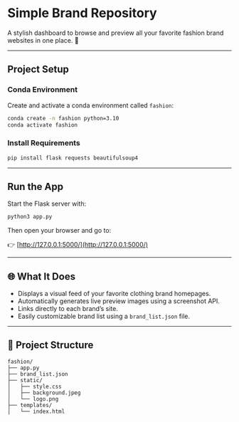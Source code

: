 # Simple Brand Repository

A stylish dashboard to browse and preview all your favorite fashion brand websites in one place. 📍️

---

## Project Setup

### Conda Environment
Create and activate a conda environment called `fashion`:

```bash
conda create -n fashion python=3.10
conda activate fashion
```

###  Install Requirements

```bash
pip install flask requests beautifulsoup4
```

---

## Run the App

Start the Flask server with:

```bash
python3 app.py
```

Then open your browser and go to:

👉 [http://127.0.0.1:5000/](http://127.0.0.1:5000/)

---

## 🌐 What It Does

- Displays a visual feed of your favorite clothing brand homepages.
- Automatically generates live preview images using a screenshot API.
- Links directly to each brand’s site.
- Easily customizable brand list using a `brand_list.json` file.

---

## 📁 Project Structure

```
fashion/
├── app.py
├── brand_list.json
├── static/
│   ├── style.css
│   ├── background.jpeg
│   └── logo.png
├── templates/
│   └── index.html
```